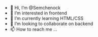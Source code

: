 - 👋 Hi, I’m @Semchenock
- 👀 I’m interested in frontend
- 🌱 I’m currently learning HTML/CSS
- 💞️ I’m looking to collaborate on backend
- 📫 How to reach me ...

<!---
Semchenock/Semchenock is a ✨ special ✨ repository because its `README.md` (this file) appears on your GitHub profile.
You can click the Preview link to take a look at your changes.
--->
